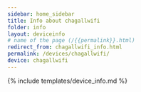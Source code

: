 ```yaml
---
sidebar: home_sidebar
title: Info about chagallwifi
folder: info
layout: deviceinfo
# name of the page (/{{permalink}}.html)
redirect_from: chagallwifi_info.html
permalink: /devices/chagallwifi/
device: chagallwifi
---
```

{% include templates/device_info.md %}